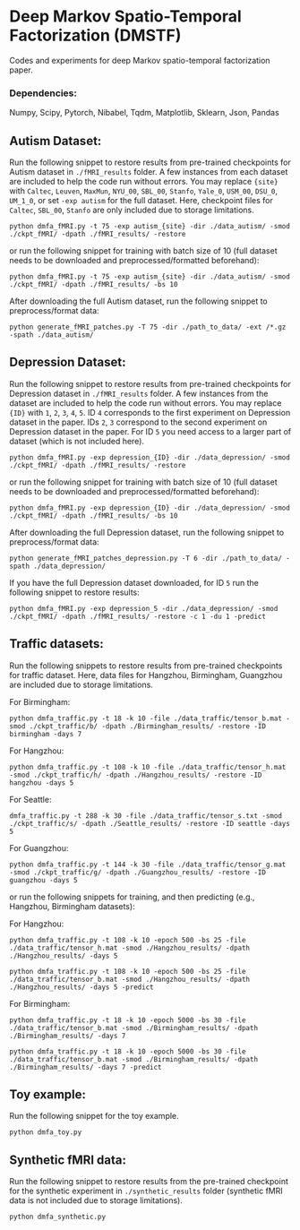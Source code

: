 # Deep Markov Spatio-Temporal Factorization (DMSTF)

Codes and experiments for deep Markov spatio-temporal factorization paper.


### Dependencies: 
Numpy, Scipy, Pytorch, Nibabel, Tqdm, Matplotlib, Sklearn, Json, Pandas  

## Autism Dataset:

Run the following snippet to restore results from pre-trained checkpoints for Autism dataset in `./fMRI_results` folder. A few instances from each dataset are included to help the code run without errors. 
You may replace `{site}` with `Caltec`, `Leuven`, `MaxMun`, `NYU_00`, `SBL_00`, `Stanfo`, `Yale_0`, `USM_00`, `DSU_0`, `UM_1_0`, or set `-exp autism` for the full dataset. Here, checkpoint files for `Caltec`, `SBL_00`, `Stanfo` are only included due to storage limitations.

`python dmfa_fMRI.py -t 75 -exp autism_{site} -dir ./data_autism/ -smod ./ckpt_fMRI/ -dpath ./fMRI_results/ -restore`

or run the following snippet for training with batch size of 10 (full dataset needs to be downloaded and preprocessed/formatted beforehand):

`python dmfa_fMRI.py -t 75 -exp autism_{site} -dir ./data_autism/ -smod ./ckpt_fMRI/ -dpath ./fMRI_results/ -bs 10`

After downloading the full Autism dataset, run the following snippet to preprocess/format data:

`python generate_fMRI_patches.py -T 75 -dir ./path_to_data/ -ext /*.gz -spath ./data_autism/`

## Depression Dataset:

Run the following snippet to restore results from pre-trained checkpoints for Depression dataset in `./fMRI_results` folder. A few instances from the dataset are included to help the code run without errors.
You may replace `{ID}` with `1`, `2`, `3`, `4`, `5`. ID `4` corresponds to the first experiment on Depression dataset in the paper. IDs `2`, `3` correspond to the second experiment on Depression dataset in the paper. For ID `5` you need access to a larger part of dataset (which is not included here).

`python dmfa_fMRI.py -exp depression_{ID} -dir ./data_depression/ -smod ./ckpt_fMRI/ -dpath ./fMRI_results/ -restore`

or run the following snippet for training with batch size of 10 (full dataset needs to be downloaded and preprocessed/formatted beforehand):

`python dmfa_fMRI.py -exp depression_{ID} -dir ./data_depression/ -smod ./ckpt_fMRI/ -dpath ./fMRI_results/ -bs 10`

After downloading the full Depression dataset, run the following snippet to preprocess/format data:

`python generate_fMRI_patches_depression.py -T 6 -dir ./path_to_data/ -spath ./data_depression/`

If you have the full Depression dataset downloaded, for ID `5` run the following snippet to restore results:

`python dmfa_fMRI.py -exp depression_5 -dir ./data_depression/ -smod ./ckpt_fMRI/ -dpath ./fMRI_results/ -restore -c 1 -du 1 -predict`

## Traffic datasets:

Run the following snippets to restore results from pre-trained checkpoints for traffic dataset. 
Here, data files for Hangzhou, Birmingham, Guangzhou are included due to storage limitations.


For Birmingham:

`python dmfa_traffic.py -t 18 -k 10 -file ./data_traffic/tensor_b.mat -smod ./ckpt_traffic/b/ -dpath ./Birmingham_results/ -restore -ID birmingham -days 7`

For Hangzhou:

`python dmfa_traffic.py -t 108 -k 10 -file ./data_traffic/tensor_h.mat -smod ./ckpt_traffic/h/ -dpath ./Hangzhou_results/ -restore -ID hangzhou -days 5`

For Seattle:

`dmfa_traffic.py -t 288 -k 30 -file ./data_traffic/tensor_s.txt -smod ./ckpt_traffic/s/ -dpath ./Seattle_results/ -restore -ID seattle -days 5`

For Guangzhou:

`python dmfa_traffic.py -t 144 -k 30 -file ./data_traffic/tensor_g.mat -smod ./ckpt_traffic/g/ -dpath ./Guangzhou_results/ -restore -ID guangzhou -days 5`

or run the following snippets for training, and then predicting (e.g., Hangzhou, Birmingham datasets):

For Hangzhou:

`python dmfa_traffic.py -t 108 -k 10 -epoch 500 -bs 25 -file ./data_traffic/tensor_h.mat -smod ./Hangzhou_results/ -dpath ./Hangzhou_results/ -days 5`

`python dmfa_traffic.py -t 108 -k 10 -epoch 500 -bs 25 -file ./data_traffic/tensor_b.mat -smod ./Hangzhou_results/ -dpath ./Hangzhou_results/ -days 5 -predict`

For Birmingham:

`python dmfa_traffic.py -t 18 -k 10 -epoch 5000 -bs 30 -file ./data_traffic/tensor_b.mat -smod ./Birmingham_results/ -dpath ./Birmingham_results/ -days 7`

`python dmfa_traffic.py -t 18 -k 10 -epoch 5000 -bs 30 -file ./data_traffic/tensor_b.mat -smod ./Birmingham_results/ -dpath ./Birmingham_results/ -days 7 -predict`

## Toy example:
Run the following snippet for the toy example.

`python dmfa_toy.py`

## Synthetic fMRI data:

Run the following snippet to restore results from the pre-trained checkpoint for the synthetic experiment in `./synthetic_results` folder (synthetic fMRI data is not included due to storage limitations).

`python dmfa_synthetic.py`
